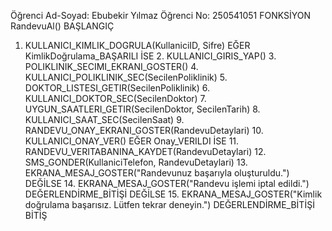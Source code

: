Öğrenci Ad-Soyad: Ebubekir Yılmaz
Öğrenci No: 250541051
FONKSİYON RandevuAl()
  BAŞLANGIÇ
  1. KULLANICI_KIMLIK_DOGRULA(KullaniciID, Sifre)
      EĞER KimlikDoğrulama_BAŞARILI İSE
      2. KULLANICI_GIRIS_YAP()
      3. POLIKLINIK_SECIMI_EKRANI_GOSTER()
      4. KULLANICI_POLIKLINIK_SEC(SecilenPoliklinik)
      5. DOKTOR_LISTESI_GETIR(SecilenPoliklinik)
      6. KULLANICI_DOKTOR_SEC(SecilenDoktor)
      7. UYGUN_SAATLERI_GETIR(SecilenDoktor, SecilenTarih)
      8. KULLANICI_SAAT_SEC(SecilenSaat)
      9. RANDEVU_ONAY_EKRANI_GOSTER(RandevuDetaylari)
      10. KULLANICI_ONAY_VER()
          EĞER Onay_VERILDI İSE
          11. RANDEVU_VERITABANINA_KAYDET(RandevuDetaylari)
          12. SMS_GONDER(KullaniciTelefon, RandevuDetaylari)
          13. EKRANA_MESAJ_GOSTER("Randevunuz başarıyla oluşturuldu.")
          DEĞİLSE
          14. EKRANA_MESAJ_GOSTER("Randevu işlemi iptal edildi.")
      DEĞERLENDİRME_BİTİŞİ
      DEĞİLSE
      15. EKRANA_MESAJ_GOSTER("Kimlik doğrulama başarısız. Lütfen tekrar deneyin.")
      DEĞERLENDİRME_BİTİŞİ
  BİTİŞ
